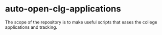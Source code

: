 # auto-open-clg-applications
The scope of the repository is to make useful scripts that eases the college applications and tracking.
